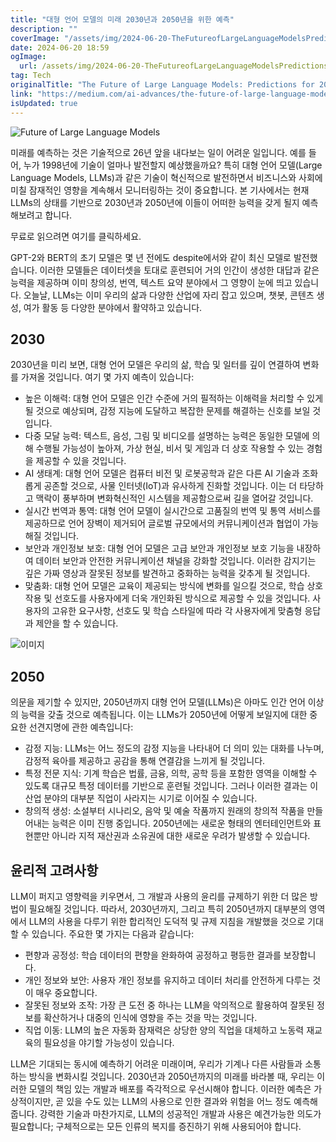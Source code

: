 ```yaml
---
title: "대형 언어 모델의 미래 2030년과 2050년을 위한 예측"
description: ""
coverImage: "/assets/img/2024-06-20-TheFutureofLargeLanguageModelsPredictionsfor2030and2050_0.png"
date: 2024-06-20 18:59
ogImage:
  url: /assets/img/2024-06-20-TheFutureofLargeLanguageModelsPredictionsfor2030and2050_0.png
tag: Tech
originalTitle: "The Future of Large Language Models: Predictions for 2030 and 2050"
link: "https://medium.com/ai-advances/the-future-of-large-language-models-predictions-for-2030-and-2050-dcb7ae67c08f"
isUpdated: true
---
```


![Future of Large Language Models](/assets/img/2024-06-20-TheFutureofLargeLanguageModelsPredictionsfor2030and2050_0.png)

미래를 예측하는 것은 기술적으로 26년 앞을 내다보는 일이 어려운 일입니다. 예를 들어, 누가 1998년에 기술이 얼마나 발전할지 예상했을까요? 특히 대형 언어 모델(Large Language Models, LLMs)과 같은 기술이 혁신적으로 발전하면서 비즈니스와 사회에 미칠 잠재적인 영향을 계속해서 모니터링하는 것이 중요합니다. 본 기사에서는 현재 LLMs의 상태를 기반으로 2030년과 2050년에 이들이 어떠한 능력을 갖게 될지 예측해보려고 합니다.

무료로 읽으려면 여기를 클릭하세요.

GPT-2와 BERT의 초기 모델은 몇 년 전에도 despite에서와 같이 최신 모델로 발전했습니다. 이러한 모델들은 데이터셋을 토대로 훈련되어 거의 인간이 생성한 대답과 같은 능력을 제공하며 이미 창의성, 번역, 텍스트 요약 분야에서 그 영향이 눈에 띄고 있습니다. 오늘날, LLMs는 이미 우리의 삶과 다양한 산업에 자리 잡고 있으며, 챗봇, 콘텐츠 생성, 여가 활동 등 다양한 분야에서 활약하고 있습니다.

<div class="content-ad"></div>

## 2030

2030년을 미리 보면, 대형 언어 모델은 우리의 삶, 학습 및 일터를 깊이 연결하여 변화를 가져올 것입니다. 여기 몇 가지 예측이 있습니다:

- 높은 이해력: 대형 언어 모델은 인간 수준에 거의 필적하는 이해력을 처리할 수 있게 될 것으로 예상되며, 감정 지능에 도달하고 복잡한 문제를 해결하는 신호를 보일 것입니다.
- 다중 모달 능력: 텍스트, 음성, 그림 및 비디오를 설명하는 능력은 동일한 모델에 의해 수행될 가능성이 높아져, 가상 현실, 비서 및 게임과 더 상호 작용할 수 있는 경험을 제공할 수 있을 것입니다.
- AI 생태계: 대형 언어 모델은 컴퓨터 비전 및 로봇공학과 같은 다른 AI 기술과 조화롭게 공존할 것으로, 사물 인터넷(IoT)과 유사하게 진화할 것입니다. 이는 더 타당하고 맥락이 풍부하며 변화혁신적인 시스템을 제공함으로써 길을 열어갈 것입니다.
- 실시간 번역과 통역: 대형 언어 모델이 실시간으로 고품질의 번역 및 통역 서비스를 제공하므로 언어 장벽이 제거되어 글로벌 규모에서의 커뮤니케이션과 협업이 가능해질 것입니다.
- 보안과 개인정보 보호: 대형 언어 모델은 고급 보안과 개인정보 보호 기능을 내장하여 데이터 보안과 안전한 커뮤니케이션 채널을 강화할 것입니다. 이러한 감지기는 깊은 가짜 영상과 잘못된 정보를 발견하고 중화하는 능력을 갖추게 될 것입니다.
- 맞춤화: 대형 언어 모델은 교육이 제공되는 방식에 변화를 일으킬 것으로, 학습 상호작용 및 선호도를 사용자에게 더욱 개인화된 방식으로 제공할 수 있을 것입니다. 사용자의 고유한 요구사항, 선호도 및 학습 스타일에 따라 각 사용자에게 맞춤형 응답과 제안을 할 수 있습니다.

![이미지](/assets/img/2024-06-20-TheFutureofLargeLanguageModelsPredictionsfor2030and2050_1.png)

<div class="content-ad"></div>

## 2050

의문을 제기할 수 있지만, 2050년까지 대형 언어 모델(LLMs)은 아마도 인간 언어 이상의 능력을 갖출 것으로 예측됩니다. 이는 LLMs가 2050년에 어떻게 보일지에 대한 중요한 선견지명에 관한 예측입니다:

- 감정 지능: LLMs는 어느 정도의 감정 지능을 나타내어 더 의미 있는 대화를 나누며, 감정적 육아를 제공하고 공감을 통해 연결감을 느끼게 될 것입니다.
- 특정 전문 지식: 기계 학습은 법률, 금융, 의학, 공학 등을 포함한 영역을 이해할 수 있도록 대규모 특정 데이터를 기반으로 훈련될 것입니다. 그러나 이러한 결과는 이 산업 분야의 대부분 직업이 사라지는 시기로 이어질 수 있습니다.
- 창의적 생성: 소설부터 시나리오, 음악 및 예술 작품까지 원래의 창의적 작품을 만들어내는 능력은 이미 진행 중입니다. 2050년에는 새로운 형태의 엔터테인먼트와 표현뿐만 아니라 지적 재산권과 소유권에 대한 새로운 우려가 발생할 수 있습니다.

## 윤리적 고려사항

<div class="content-ad"></div>

LLM이 퍼지고 영향력을 키우면서, 그 개발과 사용의 윤리를 규제하기 위한 더 많은 방법이 필요해질 것입니다. 따라서, 2030년까지, 그리고 특히 2050년까지 대부분의 영역에서 LLM의 사용을 다루기 위한 합리적인 도덕적 및 규제 지침을 개발했을 것으로 기대할 수 있습니다. 주요한 몇 가지는 다음과 같습니다:

- 편향과 공정성: 학습 데이터의 편향을 완화하여 공정하고 평등한 결과를 보장합니다.
- 개인 정보와 보안: 사용자 개인 정보를 유지하고 데이터 처리를 안전하게 다루는 것이 매우 중요합니다.
- 잘못된 정보와 조작: 가장 큰 도전 중 하나는 LLM을 악의적으로 활용하여 잘못된 정보를 확산하거나 대중의 인식에 영향을 주는 것을 막는 것입니다.
- 직업 이동: LLM의 높은 자동화 잠재력은 상당한 양의 직업을 대체하고 노동력 재교육의 필요성을 야기할 가능성이 있습니다.

LLM은 기대되는 동시에 예측하기 어려운 미래이며, 우리가 기계나 다른 사람들과 소통하는 방식을 변화시킬 것입니다. 2030년과 2050년까지의 미래를 바라볼 때, 우리는 이러한 모델의 책임 있는 개발과 배포를 즉각적으로 우선시해야 합니다. 이러한 예측은 가상적이지만, 곧 있을 수도 있는 LLM의 사용으로 인한 결과와 위험을 어느 정도 예측해줍니다. 강력한 기술과 마찬가지로, LLM의 성공적인 개발과 사용은 예견가능한 의도가 필요합니다; 구체적으로는 모든 인류의 복지를 증진하기 위해 사용되어야 합니다.

